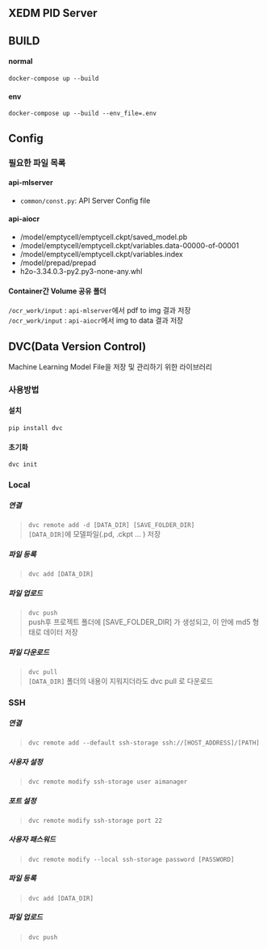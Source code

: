 ## XEDM PID Server

## BUILD

#### normal
``` docker-compose up --build ```

#### env
``` docker-compose up --build --env_file=.env ```


## Config

### 필요한 파일 목록

#### api-mlserver
- ```common/const.py```: API Server Config file

#### api-aiocr
- /model/emptycell/emptycell.ckpt/saved_model.pb
- /model/emptycell/emptycell.ckpt/variables.data-00000-of-00001
- /model/emptycell/emptycell.ckpt/variables.index
- /model/prepad/prepad
- h2o-3.34.0.3-py2.py3-none-any.whl

#### Container간 Volume 공유 폴더
``` /ocr_work/input ``` : ```api-mlserver```에서 pdf to img 결과 저장  
``` /ocr_work/input ``` : ```api-aiocr```에서 img to data 결과 저장


## DVC(Data Version Control)
Machine Learning Model File을 저장 및 관리하기 위한 라이브러리

### 사용방법
#### 설치  
```pip install dvc```

#### 초기화  
```dvc init```


### Local

##### 연결  
>```dvc remote add -d [DATA_DIR] [SAVE_FOLDER_DIR] ```  
>```[DATA_DIR]```에 모델파일(.pd, .ckpt ... ) 저장  

##### 파일 등록
>```dvc add [DATA_DIR]```  

##### 파일 업로드  
>```dvc push```  
>push후 프로젝트 폴더에 [SAVE_FOLDER_DIR] 가 생성되고, 이 안에 md5 형태로 데이터 저장  

##### 파일 다운로드
>```dvc pull```  
> ```[DATA_DIR]``` 폴더의 내용이 지워지더라도 dvc pull 로 다운로드


### SSH

##### 연결
>```dvc remote add --default ssh-storage ssh://[HOST_ADDRESS]/[PATH]```

##### 사용자 설정
> ```dvc remote modify ssh-storage user aimanager```  

##### 포트 설정
> ```dvc remote modify ssh-storage port 22```

##### 사용자 패스워드
> ```dvc remote modify --local ssh-storage password [PASSWORD]```

##### 파일 등록
>```dvc add [DATA_DIR]```  

##### 파일 업로드  
>```dvc push```  

